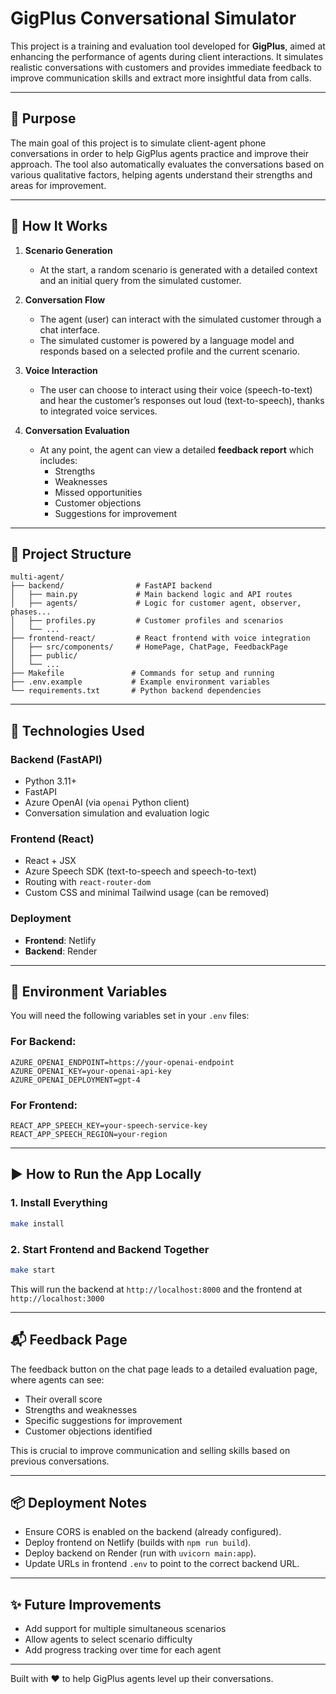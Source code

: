 # GigPlus Conversational Simulator

This project is a training and evaluation tool developed for **GigPlus**, aimed at enhancing the performance of agents during client interactions. It simulates realistic conversations with customers and provides immediate feedback to improve communication skills and extract more insightful data from calls.

---

## 🎯 Purpose

The main goal of this project is to simulate client-agent phone conversations in order to help GigPlus agents practice and improve their approach. The tool also automatically evaluates the conversations based on various qualitative factors, helping agents understand their strengths and areas for improvement.

---

## 🧠 How It Works

1. **Scenario Generation**
   - At the start, a random scenario is generated with a detailed context and an initial query from the simulated customer.

2. **Conversation Flow**
   - The agent (user) can interact with the simulated customer through a chat interface.
   - The simulated customer is powered by a language model and responds based on a selected profile and the current scenario.

3. **Voice Interaction**
   - The user can choose to interact using their voice (speech-to-text) and hear the customer’s responses out loud (text-to-speech), thanks to integrated voice services.

4. **Conversation Evaluation**
   - At any point, the agent can view a detailed **feedback report** which includes:
     - Strengths
     - Weaknesses
     - Missed opportunities
     - Customer objections
     - Suggestions for improvement

---

## 🧱 Project Structure

```
multi-agent/
├── backend/                # FastAPI backend
│   ├── main.py             # Main backend logic and API routes
│   ├── agents/             # Logic for customer agent, observer, phases...
│   ├── profiles.py         # Customer profiles and scenarios
│   └── ...
├── frontend-react/         # React frontend with voice integration
│   ├── src/components/     # HomePage, ChatPage, FeedbackPage
│   ├── public/
│   └── ...
├── Makefile               # Commands for setup and running
├── .env.example           # Example environment variables
└── requirements.txt       # Python backend dependencies
```

---

## 🚀 Technologies Used

### Backend (FastAPI)
- Python 3.11+
- FastAPI
- Azure OpenAI (via `openai` Python client)
- Conversation simulation and evaluation logic

### Frontend (React)
- React + JSX
- Azure Speech SDK (text-to-speech and speech-to-text)
- Routing with `react-router-dom`
- Custom CSS and minimal Tailwind usage (can be removed)

### Deployment
- **Frontend**: Netlify
- **Backend**: Render

---

## 🔧 Environment Variables

You will need the following variables set in your `.env` files:

### For Backend:
```env
AZURE_OPENAI_ENDPOINT=https://your-openai-endpoint
AZURE_OPENAI_KEY=your-openai-api-key
AZURE_OPENAI_DEPLOYMENT=gpt-4
```

### For Frontend:
```env
REACT_APP_SPEECH_KEY=your-speech-service-key
REACT_APP_SPEECH_REGION=your-region
```

---

## ▶️ How to Run the App Locally

### 1. Install Everything
```bash
make install
```

### 2. Start Frontend and Backend Together
```bash
make start
```

This will run the backend at `http://localhost:8000` and the frontend at `http://localhost:3000`

---

## 📬 Feedback Page

The feedback button on the chat page leads to a detailed evaluation page, where agents can see:
- Their overall score
- Strengths and weaknesses
- Specific suggestions for improvement
- Customer objections identified

This is crucial to improve communication and selling skills based on previous conversations.

---

## 📦 Deployment Notes
- Ensure CORS is enabled on the backend (already configured).
- Deploy frontend on Netlify (builds with `npm run build`).
- Deploy backend on Render (run with `uvicorn main:app`).
- Update URLs in frontend `.env` to point to the correct backend URL.

---

## ✨ Future Improvements
- Add support for multiple simultaneous scenarios
- Allow agents to select scenario difficulty
- Add progress tracking over time for each agent

---

Built with ❤️ to help GigPlus agents level up their conversations.

